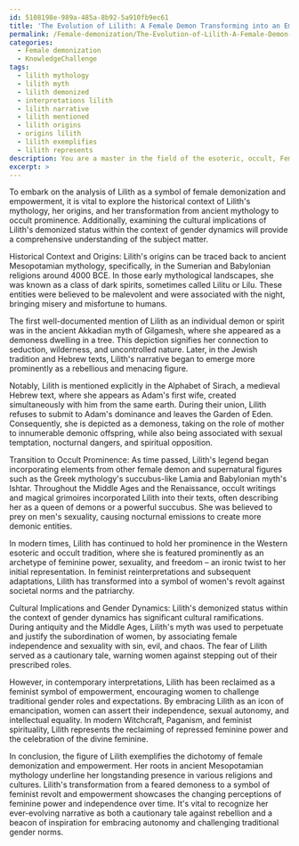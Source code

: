 ```yaml
---
id: 5108198e-989a-485a-8b92-5a910fb9ec61
title: 'The Evolution of Lilith: A Female Demon Transforming into an Empowerment Symbol'
permalink: /Female-demonization/The-Evolution-of-Lilith-A-Female-Demon-Transforming-into-an-Empowerment-Symbol/
categories:
  - Female demonization
  - KnowledgeChallenge
tags:
  - lilith mythology
  - lilith myth
  - lilith demonized
  - interpretations lilith
  - lilith narrative
  - lilith mentioned
  - lilith origins
  - origins lilith
  - lilith exemplifies
  - lilith represents
description: You are a master in the field of the esoteric, occult, Female demonization and Education. You are a writer of tests, challenges, books and deep knowledge on Female demonization for initiates and students to gain deep insights and understanding from. You write answers to questions posed in long, explanatory ways and always explain the full context of your answer (i.e., related concepts, formulas, examples, or history), as well as the step-by-step thinking process you take to answer the challenges. Be rigorous and thorough, and summarize the key themes, ideas, and conclusions at the end.
excerpt: >
---
```

  To embark on the analysis of Lilith as a symbol of female demonization and empowerment, it is vital to explore the historical context of Lilith's mythology, her origins, and her transformation from ancient mythology to occult prominence. Additionally, examining the cultural implications of Lilith's demonized status within the context of gender dynamics will provide a comprehensive understanding of the subject matter.
  
  Historical Context and Origins:
  Lilith's origins can be traced back to ancient Mesopotamian mythology, specifically, in the Sumerian and Babylonian religions around 4000 BCE. In those early mythological landscapes, she was known as a class of dark spirits, sometimes called Lilitu or Lilu. These entities were believed to be malevolent and were associated with the night, bringing misery and misfortune to humans.
  
  The first well-documented mention of Lilith as an individual demon or spirit was in the ancient Akkadian myth of Gilgamesh, where she appeared as a demoness dwelling in a tree. This depiction signifies her connection to seduction, wilderness, and uncontrolled nature. Later, in the Jewish tradition and Hebrew texts, Lilith's narrative began to emerge more prominently as a rebellious and menacing figure.
  
  Notably, Lilith is mentioned explicitly in the Alphabet of Sirach, a medieval Hebrew text, where she appears as Adam's first wife, created simultaneously with him from the same earth. During their union, Lilith refuses to submit to Adam's dominance and leaves the Garden of Eden. Consequently, she is depicted as a demoness, taking on the role of mother to innumerable demonic offspring, while also being associated with sexual temptation, nocturnal dangers, and spiritual opposition.
  
  Transition to Occult Prominence:
  As time passed, Lilith's legend began incorporating elements from other female demon and supernatural figures such as the Greek mythology's succubus-like Lamia and Babylonian myth's Ishtar. Throughout the Middle Ages and the Renaissance, occult writings and magical grimoires incorporated Lilith into their texts, often describing her as a queen of demons or a powerful succubus. She was believed to prey on men's sexuality, causing nocturnal emissions to create more demonic entities.
  
  In modern times, Lilith has continued to hold her prominence in the Western esoteric and occult tradition, where she is featured prominently as an archetype of feminine power, sexuality, and freedom – an ironic twist to her initial representation. In feminist reinterpretations and subsequent adaptations, Lilith has transformed into a symbol of women's revolt against societal norms and the patriarchy.
  
  Cultural Implications and Gender Dynamics:
  Lilith's demonized status within the context of gender dynamics has significant cultural ramifications. During antiquity and the Middle Ages, Lilith's myth was used to perpetuate and justify the subordination of women, by associating female independence and sexuality with sin, evil, and chaos. The fear of Lilith served as a cautionary tale, warning women against stepping out of their prescribed roles.
  
  However, in contemporary interpretations, Lilith has been reclaimed as a feminist symbol of empowerment, encouraging women to challenge traditional gender roles and expectations. By embracing Lilith as an icon of emancipation, women can assert their independence, sexual autonomy, and intellectual equality. In modern Witchcraft, Paganism, and feminist spirituality, Lilith represents the reclaiming of repressed feminine power and the celebration of the divine feminine.
  
  In conclusion, the figure of Lilith exemplifies the dichotomy of female demonization and empowerment. Her roots in ancient Mesopotamian mythology underline her longstanding presence in various religions and cultures. Lilith's transformation from a feared demoness to a symbol of feminist revolt and empowerment showcases the changing perceptions of feminine power and independence over time. It's vital to recognize her ever-evolving narrative as both a cautionary tale against rebellion and a beacon of inspiration for embracing autonomy and challenging traditional gender norms.
